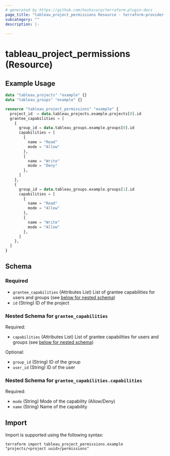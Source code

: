 ```yaml
---
# generated by https://github.com/hashicorp/terraform-plugin-docs
page_title: "tableau_project_permissions Resource - terraform-provider-tableau"
subcategory: ""
description: |-
  
---
```


# tableau_project_permissions (Resource)



## Example Usage

```terraform
data "tableau_projects" "example" {}
data "tableau_groups" "example" {}

resource "tableau_project_permissions" "example" {
  project_id  = data.tableau_projects.example.projects[0].id
  grantee_capabilities = [
    {
      group_id = data.tableau_groups.example.groups[0].id
      capabilities = [
        {
          name = "Read"
          mode = "Allow"
        },
        {
          name = "Write"
          mode = "Deny"
        },
      ]
    },
    {
      group_id = data.tableau_groups.example.groups[1].id
      capabilities = [
        {
          name = "Read"
          mode = "Allow"
        },
        {
          name = "Write"
          mode = "Allow"
        },
      ]
    },
  ]
}
```

<!-- schema generated by tfplugindocs -->
## Schema

### Required

- `grantee_capabilities` (Attributes List) List of grantee capabilities for users and groups (see [below for nested schema](#nestedatt--grantee_capabilities))
- `id` (String) ID of the project

<a id="nestedatt--grantee_capabilities"></a>
### Nested Schema for `grantee_capabilities`

Required:

- `capabilities` (Attributes List) List of grantee capabilities for users and groups (see [below for nested schema](#nestedatt--grantee_capabilities--capabilities))

Optional:

- `group_id` (String) ID of the group
- `user_id` (String) ID of the user

<a id="nestedatt--grantee_capabilities--capabilities"></a>
### Nested Schema for `grantee_capabilities.capabilities`

Required:

- `mode` (String) Mode of the capability (Allow/Deny)
- `name` (String) Name of the capability

## Import

Import is supported using the following syntax:

```shell
terraform import tableau_project_permissions.example "projects/<project uuid>/permissions"
```

